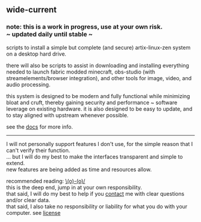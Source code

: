 ## wide-current

### note: this is a work in progress, use at your own risk. <br/> ~ updated daily until stable ~

scripts to install a simple but complete (and secure) artix-linux-zen system on a desktop hard drive.

there will also be scripts to assist in downloading and installing everything needed to launch fabric modded minecraft, obs-studio (with streamelements/browser integration), and other tools for image, video, and audio processing.

this system is designed to be modern and fully functional while minimizing bloat and cruft, thereby gaining security and performance ~  software leverage on existing hardware. it is also designed to be easy to update, and to stay aligned with upstream whenever possible.

see the [docs](/doc/index.md) for more info.

___

I will not personally support features I don't use, for the simple reason that I can't verify their function. </br>
... but I will do my best to make the interfaces transparent and simple to extend.</br>
new features are being added as time and resources allow.</br>

recommended reading: [\\(o)-(o)/](/links.md) </br>
this is the deep end, jump in at your own responsibility.</br>
that said, I will do my best to help if you [contact](/doc/contact.md) me with clear questions and/or clear data. </br>
that said, I also take no responsibility or liability for what you do with your computer. see [license](/LICENSE.md)
